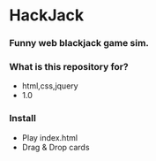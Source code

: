 # HackJack #

### Funny web blackjack game sim. ###

### What is this repository for? ###

* html,css,jquery
* 1.0

### Install ###

* Play index.html
* Drag & Drop cards
